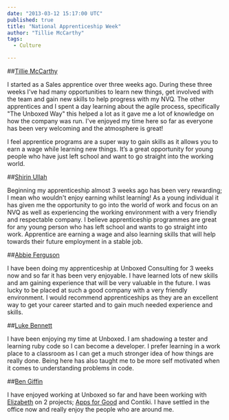 ```yaml
---
date: "2013-03-12 15:17:00 UTC"
published: true
title: "National Apprenticeship Week"
author: "Tillie McCarthy"
tags:
  - Culture

---
```


##[Tillie McCarthy](/people/tillie-mccarthy)

I started as a Sales apprentice over three weeks ago. During these three weeks I’ve had many opportunities to learn new things, get involved with the team and gain new skills to help progress with my NVQ. The other apprentices and I spent a day learning about the agile process, specifically "The Unboxed Way" this helped a lot as it gave me a lot of knowledge on how the company was run. I've enjoyed my time here so far as everyone has been very welcoming and the atmosphere is great!

I feel apprentice programs are a super way to gain skills as it allows you to earn a wage while learning new things. It’s a great opportunity for young people who have just left school and want to go straight into the working world.

##[Shirin Ullah](/people/shirin-ullah)

Beginning my apprenticeship almost 3 weeks ago has been very rewarding; I mean who wouldn't enjoy earning whilst learning! As a young individual it has given me the opportunity to go into the world of work and focus on an NVQ as well as experiencing the working environment with a very friendly and respectable company.
I believe apprenticeship programmes are great for any young person who has left school and wants to go straight into work. Apprentice are earning a wage and also learning skills that will help towards their future employment in a stable job.

##[Abbie Ferguson](/people/abbie-ferguson)

I have been doing my apprenticeship at Unboxed Consulting for 3 weeks now and so far it has been very enjoyable. I have learned lots of new skills and am gaining experience that will be very valuable in the future. I was lucky to be placed at such a good company with a very friendly environment. I would recommend apprenticeships as they are an excellent way to get your career started and to gain much needed experience and skills.

##[Luke Bennett](/people/luke-bennett)

I have been enjoying my time at Unboxed. I am shadowing a tester and learning ruby code so I can become a developer. I prefer learning in a work place to a classroom as I can get a much stronger idea of how things are really done. Being here has also taught me to be more self motivated when it comes to understanding problems in code.

##[Ben Giffin](/people/benjamin-giffin)

I have enjoyed working at Unboxed so far and have been working with [Elizabeth](/people/elizabeth-curson) on 2 projects; [Apps for Good](/case-studies/apps-for-good) and Contiki. I have settled in the office now and really enjoy the people who are around me.
